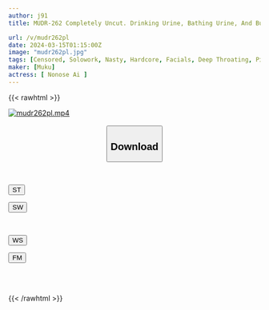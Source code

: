 ```yaml
---
author: j91
title: MUDR-262 Completely Uncut. Drinking Urine, Bathing Urine, And Bukkake All On Top. Drowning Deep Throat Ai Nonose That Makes The Masochistic Beautiful Girl Who Wants To Be Stained With Wetness Continuously Reach Climax Deep In Her Throat.

url: /v/mudr262pl
date: 2024-03-15T01:15:00Z
image: "mudr262pl.jpg"
tags: [Censored, Solowork, Nasty, Hardcore, Facials, Deep Throating, Piss Drinking	]
maker: [Muku]
actress: [ Nonose Ai ]
---
```



{{< rawhtml >}}

<div class="video" data-videoid="MyOoADw7L7UD0L">
    <a href="javascript:;">
        <img src="/v/mudr262pl/mudr262pl.jpg" width="WIDTH" height="HEIGHT" alt="mudr262pl.mp4" loading="lazy">
    </a>
</div>

<script type="text/javascript" src="https://j91.asia/asset/on-demand-st.js"></script>

<br>
  <link rel="stylesheet" href="https://j91.asia/asset/bs5.css">
  
  <center>
  <button class="btn btn-primary" type="button" data-bs-toggle="collapse" data-bs-target=".multi-collapse" aria-expanded="false" aria-controls="multiCollapseExample1 multiCollapseExample2"><h2>Download</h2></button></center>
</p>
<div class="row">
  <div class="col">
    <div class="collapse multi-collapse" id="multiCollapseExample1">
      <div class="card card-body">
	      	      <br>
<div class="buttons">  
<p><a href="https://streamtape.to/v/MyOoADw7L7UD0L" target="_blank"><button class="btn-hover color-3"><i class="fa fa-download"></i> ST</button></a></p>
<p><a href="https://cdnwish.com/v6q7k7y5w2tg" target="_blank"><button class="btn-hover color-2"><i class="fa fa-download"></i> SW</button></a></p></div>
    </div>
  </div>
</div>
  <div class="col">
    <div class="collapse multi-collapse" id="multiCollapseExample2">
      <div class="card card-body">
	      <br>
<div class="buttons">
<p><a href="javascript:;"><button class="btn-hover color-9"><i class="fa fa-download"></i> WS</button></a></p>
<p><a href="https://filemoon.sx/d/j9ytwpjbfa6s"><button class="btn-hover color-8"><i class="fa fa-download"></i> FM</button></a></p></div>
<br><br>
      </div>
    </div>
  </div>
</div>

{{< /rawhtml >}}
